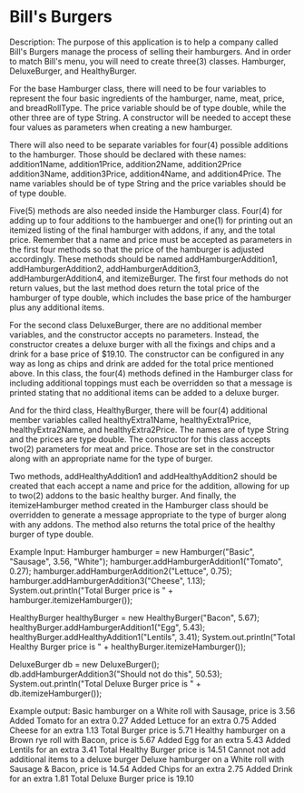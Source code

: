 # Bill's Burgers

Description:
    The purpose of this application is to help a company called Bill's Burgers manage the process of
selling their hamburgers.  And in order to match Bill's menu, you will need to create three(3)
classes.  Hamburger, DeluxeBurger, and HealthyBurger.

For the base Hamburger class, there will need to be four variables to represent the four basic
ingredients of the hamburger, name, meat, price, and breadRollType.  The price variable
should be of type double, while the other three are of type String.  A constructor will be needed
to accept these four values as parameters when creating a new hamburger.

There will also need to be separate variables for four(4) possible additions to the hamburger.
Those should be declared with these names: addition1Name, addition1Price, addition2Name, addition2Price
addition3Name, addition3Price, addition4Name, and addition4Price. The name variables should be of type
String and the price variables should be of type double.

Five(5) methods are also needed inside the Hamburger class.  Four(4) for adding up to four
additions to the hambuerger and one(1) for printing out an itemized listing of the final hamburger
with addons, if any, and the total price.  Remember that a name and price must be accepted as 
parameters in the first four methods so that the price of the hamburger is adjusted accordingly.
These methods should be named addHamburgerAddition1, addHamburgerAddition2, addHamburgerAddition3,
addHamburgerAddition4, and itemizeBurger.  The first four methods do not return values, but the 
last method does return the total price of the hamburger of type double, which includes the base
price of the hamburger plus any additional items.

For the second class DeluxeBurger, there are no additional member variables, and the constructor
accepts no parameters.  Instead, the constructor creates a deluxe burger with all the fixings and
chips and a drink for a base price of $19.10.  The constructor can be configured in any way as long
as chips and drink are added for the total price mentioned above.  In this class, the four(4) methods
defined in the Hamburger class for including additional toppings must each be overridden so that a 
message is printed stating that no additional items can be added to a deluxe burger.

And for the third class, HealthyBurger, there will be four(4) additional member variables called
healthyExtra1Name, healthyExtra1Price, healthyExtra2Name, and healthyExtra2Price.  The names are of 
type String and the prices are type double.  The constructor for this class accepts two(2) parameters
for meat and price.  Those are set in the constructor along with an appropriate name for the type of 
burger.

Two methods, addHealthyAddition1 and addHealthyAddition2 should be created that each accept a name and 
price for the addition, allowing for up to two(2) addons to the basic healthy burger.  And finally, the
itemizeHamburger method created in the Hamburger class should be overridden to generate a message 
appropriate to the type of burger along with any addons.  The method also returns the total price of the
healthy burger of type double.

Example Input:
Hamburger hamburger = new Hamburger("Basic", "Sausage", 3.56, "White");
hamburger.addHamburgerAddition1("Tomato", 0.27);
hamburger.addHamburgerAddition2("Lettuce", 0.75);
hamburger.addHamburgerAddition3("Cheese", 1.13);
System.out.println("Total Burger price is " + hamburger.itemizeHamburger());

HealthyBurger healthyBurger = new HealthyBurger("Bacon", 5.67);
healthyBurger.addHamburgerAddition1("Egg", 5.43);
healthyBurger.addHealthyAddition1("Lentils", 3.41);
System.out.println("Total Healthy Burger price is " + healthyBurger.itemizeHamburger());

DeluxeBurger db = new DeluxeBurger();
db.addHamburgerAddition3("Should not do this", 50.53);
System.out.println("Total Deluxe Burger price is " + db.itemizeHamburger());

Example output:
Basic hamburger on a White roll with Sausage, price is 3.56
Added Tomato for an extra 0.27
Added Lettuce for an extra 0.75
Added Cheese for an extra 1.13
Total Burger price is 5.71
Healthy hamburger on a Brown rye roll with Bacon, price is 5.67
Added Egg for an extra 5.43
Added Lentils for an extra 3.41
Total Healthy Burger price is 14.51
Cannot not add additional items to a deluxe burger
Deluxe hamburger on a White roll with Sausage & Bacon, price is 14.54
Added Chips for an extra 2.75
Added Drink for an extra 1.81
Total Deluxe Burger price is 19.10